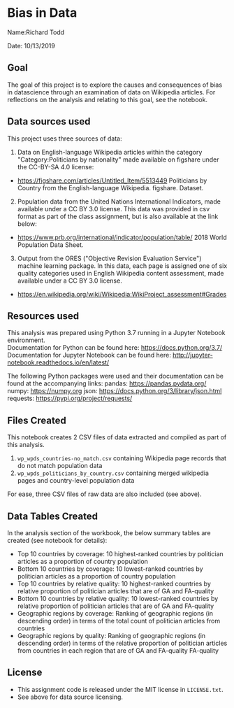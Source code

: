 # Bias in Data

Name:Richard Todd

Date: 10/13/2019

## Goal
The goal of this project is to explore the causes and consequences of bias in datascience through an examination of data on Wikipedia articles. For reflections on the analysis and relating to this goal, see the notebook.

## Data sources used
This project uses three sources of data:

1) Data on English-language Wikipedia articles within the category "Category:Politicians by nationality" made available on figshare under the CC-BY-SA 4.0 license:
- https://figshare.com/articles/Untitled_Item/5513449 Politicians by Country from the English-language Wikipedia. figshare. Dataset. 

2) Population data from the United Nations International Indicators, made available under a CC BY 3.0 license. This data was provided in csv format as part of the class assignment, but is also available at the link below:

- https://www.prb.org/international/indicator/population/table/ 2018 World Population Data Sheet.

3) Output from the ORES ("Objective Revision Evaluation Service") machine learning package. In this data, each page is assigned one of six quality categories used in English Wikipedia content assessment, made available under a CC BY 3.0 license.

- https://en.wikipedia.org/wiki/Wikipedia:WikiProject_assessment#Grades

## Resources used
This analysis was prepared using Python 3.7 running in a Jupyter Notebook environment.  
Documentation for Python can be found here: https://docs.python.org/3.7/  
Documentation for Jupyter Notebook can be found here: http://jupyter-notebook.readthedocs.io/en/latest/  

The following Python packages were used and their documentation can be found at the accompanying links:
pandas: https://pandas.pydata.org/
numpy: https://numpy.org
json: https://docs.python.org/3/library/json.html
requests: https://pypi.org/project/requests/

## Files Created
This notebook creates 2 CSV files of data extracted and compiled as part of this analysis.
1) `wp_wpds_countries-no_match.csv` containing Wikipedia page records that do not match population data
2) `wp_wpds_politicians_by_country.csv` containing merged wikipedia pages and country-level population data

For ease, three CSV files of raw data are also included (see above).

## Data Tables Created
In the analysis section of the workbook, the below summary tables are created (see notebook for details):

* Top 10 countries by coverage: 10 highest-ranked countries by politician articles as a proportion of country population
* Bottom 10 countries by coverage: 10 lowest-ranked countries by politician articles as a proportion of country population
* Top 10 countries by relative quality: 10 highest-ranked countries by relative proportion of politician articles that are of GA and FA-quality
* Bottom 10 countries by relative quality: 10 lowest-ranked countries by relative proportion of politician articles that are of GA and FA-quality
* Geographic regions by coverage: Ranking of geographic regions (in descending order) in terms of the total count of politician articles from countries
* Geographic regions by quality: Ranking of geographic regions (in descending order) in terms of the relative proportion of politician articles from countries in each region that are of GA and FA-quality FA-quality

## License

- This assignment code is released under the MIT license in `LICENSE.txt`.
- See above for data source licensing.